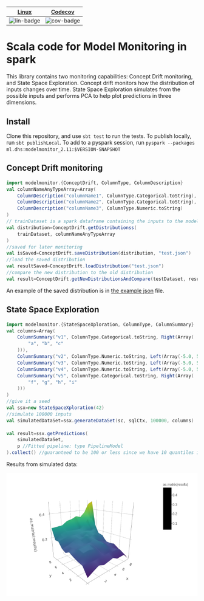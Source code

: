 | [Linux][lin-link] |  [Codecov][cov-link]   |
| :---------------: |  :-------------------: |
| ![lin-badge]      |  ![cov-badge]          |

[lin-badge]: https://travis-ci.com/phillyfan1138/ModelMonitor.svg?branch=master "Travis build status"
[lin-link]:  https://travis-ci.com/phillyfan1138/ModelMonitor "Travis build status"
[cov-badge]: https://codecov.io/gh/phillyfan1138/ModelMonitor/branch/master/graph/badge.svg
[cov-link]:  https://codecov.io/gh/phillyfan1138/ModelMonitor

# Scala code for Model Monitoring in spark

This library contains two monitoring capabilities: Concept Drift monitoring, and State Space Exploration.  Concept drift monitors how the distribution of inputs changes over time.  State Space Exploration simulates from the possible inputs and performs PCA to help plot predictions in three dimensions.  

## Install

Clone this repository, and use `sbt test` to run the tests.  To publish locally, run `sbt publishLocal`.  To add to a pyspark session, run `pyspark --packages ml.dhs:modelmonitor_2.11:$VERSION-SNAPSHOT`

## Concept Drift monitoring

```scala
import modelmonitor.{ConceptDrift, ColumnType, ColumnDescription}
val columnNameAnyTypeArray=Array(
    ColumnDescription("columnName1", ColumnType.Categorical.toString),
    ColumnDescription("columnName2", ColumnType.Categorical.toString),
    ColumnDescription("columnName3", ColumnType.Numeric.toString)
)
// trainDataset is a spark dataframe containing the inputs to the model
val distribution=ConceptDrift.getDistributionss(
    trainDataset, columnNameAnyTypeArray
)
//saved for later monitoring
val isSaved=ConceptDrift.saveDistribution(distribution, "test.json")
//load the saved distribution
val resultSaved=ConceptDrift.loadDistribution("test.json")
//compare the new distribution to the old distribution
val result=ConceptDrift.getNewDistributionsAndCompare(testDataset, resultSaved)
```

An example of the saved distribution is in [the example json](./docs/example.json) file.

## State Space Exploration

```scala
import modelmonitor.{StateSpaceXploration, ColumnType, ColumnSummary}
val columns=Array(
    ColumnSummary("v1", ColumnType.Categorical.toString, Right(Array(
        "a", "b", "c"
    ))),
    ColumnSummary("v2", ColumnType.Numeric.toString, Left(Array(-5.0, 5.0))),
    ColumnSummary("v3", ColumnType.Numeric.toString, Left(Array(-5.0, 5.0))),
    ColumnSummary("v4", ColumnType.Numeric.toString, Left(Array(-5.0, 5.0))),
    ColumnSummary("v5", ColumnType.Categorical.toString, Right(Array(
        "f", "g", "h", "i"
    )))
)
//give it a seed
val ssx=new StateSpaceXploration(42)
//simulate 100000 inputs
val simulatedDataSet=ssx.generateDataSet(sc, sqlCtx, 100000, columns)

val result=ssx.getPredictions(
    simulatedDataSet,
    p //Fitted pipeline: type PipelineModel
).collect() //guaranteed to be 100 or less since we have 10 quantiles in two dimensions
```

Results from simulated data:

![Surface Plot](./docs/surface.png)